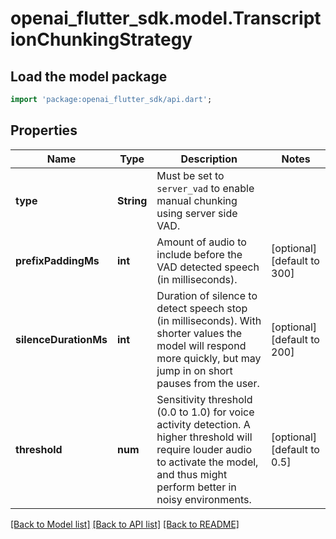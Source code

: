 # openai_flutter_sdk.model.TranscriptionChunkingStrategy

## Load the model package
```dart
import 'package:openai_flutter_sdk/api.dart';
```

## Properties
Name | Type | Description | Notes
------------ | ------------- | ------------- | -------------
**type** | **String** | Must be set to `server_vad` to enable manual chunking using server side VAD. | 
**prefixPaddingMs** | **int** | Amount of audio to include before the VAD detected speech (in  milliseconds).  | [optional] [default to 300]
**silenceDurationMs** | **int** | Duration of silence to detect speech stop (in milliseconds). With shorter values the model will respond more quickly,  but may jump in on short pauses from the user.  | [optional] [default to 200]
**threshold** | **num** | Sensitivity threshold (0.0 to 1.0) for voice activity detection. A  higher threshold will require louder audio to activate the model, and  thus might perform better in noisy environments.  | [optional] [default to 0.5]

[[Back to Model list]](../README.md#documentation-for-models) [[Back to API list]](../README.md#documentation-for-api-endpoints) [[Back to README]](../README.md)


